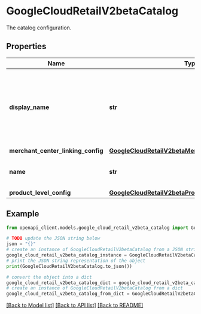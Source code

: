 # GoogleCloudRetailV2betaCatalog

The catalog configuration.

## Properties

Name | Type | Description | Notes
------------ | ------------- | ------------- | -------------
**display_name** | **str** | Required. Immutable. The catalog display name. This field must be a UTF-8 encoded string with a length limit of 128 characters. Otherwise, an INVALID_ARGUMENT error is returned. | [optional] 
**merchant_center_linking_config** | [**GoogleCloudRetailV2betaMerchantCenterLinkingConfig**](GoogleCloudRetailV2betaMerchantCenterLinkingConfig.md) |  | [optional] 
**name** | **str** | Required. Immutable. The fully qualified resource name of the catalog. | [optional] 
**product_level_config** | [**GoogleCloudRetailV2betaProductLevelConfig**](GoogleCloudRetailV2betaProductLevelConfig.md) |  | [optional] 

## Example

```python
from openapi_client.models.google_cloud_retail_v2beta_catalog import GoogleCloudRetailV2betaCatalog

# TODO update the JSON string below
json = "{}"
# create an instance of GoogleCloudRetailV2betaCatalog from a JSON string
google_cloud_retail_v2beta_catalog_instance = GoogleCloudRetailV2betaCatalog.from_json(json)
# print the JSON string representation of the object
print(GoogleCloudRetailV2betaCatalog.to_json())

# convert the object into a dict
google_cloud_retail_v2beta_catalog_dict = google_cloud_retail_v2beta_catalog_instance.to_dict()
# create an instance of GoogleCloudRetailV2betaCatalog from a dict
google_cloud_retail_v2beta_catalog_from_dict = GoogleCloudRetailV2betaCatalog.from_dict(google_cloud_retail_v2beta_catalog_dict)
```
[[Back to Model list]](../README.md#documentation-for-models) [[Back to API list]](../README.md#documentation-for-api-endpoints) [[Back to README]](../README.md)


